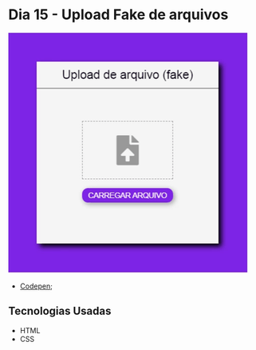 # Dia 15 - Upload Fake de arquivos

![Upload Fake de arquivos](./day15.gif?raw=true "Upload Fake de arquivos")

*   [Codepen](https://codepen.io/lizvidotti91/pen/bGRpYXx); 

## Tecnologias Usadas

*   HTML
*   CSS 
